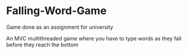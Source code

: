 # Falling-Word-Game
Game done as an assignment for university

An MVC multithreaded game where you have to type words as they fall before they reach the bottom

